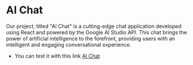 # AI Chat

Our project, titled "AI Chat" is a cutting-edge chat application developed using React and
powered by the Google AI Studio API. This chat brings the power of artificial intelligence to the
forefront, providing users with an intelligent and engaging conversational experience.

- You can test it with this link [AI Chat](https://ai-chat-by-garik.vercel.app/)